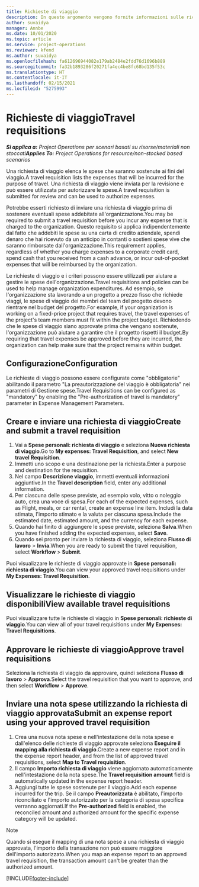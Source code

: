 ```yaml
---
title: Richieste di viaggio
description: In questo argomento vengono fornite informazioni sulle richieste di viaggio.
author: suvaidya
manager: Annbe
ms.date: 10/01/2020
ms.topic: article
ms.service: project-operations
ms.reviewer: kfend
ms.author: suvaidya
ms.openlocfilehash: fa612696944082e179ab2484e2fdd76d1696b889
ms.sourcegitcommit: fa32b1893286f20271fa4ec4be8fc68bd135f53c
ms.translationtype: HT
ms.contentlocale: it-IT
ms.lasthandoff: 02/15/2021
ms.locfileid: "5275993"
---
```

# <a name="travel-requisitions"></a><span data-ttu-id="682d3-103">Richieste di viaggio</span><span class="sxs-lookup"><span data-stu-id="682d3-103">Travel requisitions</span></span>

<span data-ttu-id="682d3-104">_**Si applica a:** Project Operations per scenari basati su risorse/materiali non stoccati_</span><span class="sxs-lookup"><span data-stu-id="682d3-104">_**Applies To:** Project Operations for resource/non-stocked based scenarios_</span></span>

<span data-ttu-id="682d3-105">Una richiesta di viaggio elenca le spese che saranno sostenute ai fini del viaggio.</span><span class="sxs-lookup"><span data-stu-id="682d3-105">A travel requisition lists the expenses that will be incurred for the purpose of travel.</span></span> <span data-ttu-id="682d3-106">Una richiesta di viaggio viene inviata per la revisione e può essere utilizzata per autorizzare le spese.</span><span class="sxs-lookup"><span data-stu-id="682d3-106">A travel requisition is submitted for review and can be used to authorize expenses.</span></span>

<span data-ttu-id="682d3-107">Potrebbe esserti richiesto di inviare una richiesta di viaggio prima di sostenere eventuali spese addebitate all'organizzazione.</span><span class="sxs-lookup"><span data-stu-id="682d3-107">You may be required to submit a travel requisition before you incur any expense that is charged to the organization.</span></span> <span data-ttu-id="682d3-108">Questo requisito si applica indipendentemente dal fatto che addebiti le spese su una carta di credito aziendale, spendi denaro che hai ricevuto da un anticipo in contanti o sostieni spese vive che saranno rimborsate dall'organizzazione.</span><span class="sxs-lookup"><span data-stu-id="682d3-108">This requirement applies, regardless of whether you charge expenses to a corporate credit card, spend cash that you received from a cash advance, or incur out-of-pocket expenses that will be reimbursed by the organization.</span></span>

<span data-ttu-id="682d3-109">Le richieste di viaggio e i criteri possono essere utilizzati per aiutare a gestire le spese dell'organizzazione.</span><span class="sxs-lookup"><span data-stu-id="682d3-109">Travel requisitions and policies can be used to help manage organization expenditures.</span></span> <span data-ttu-id="682d3-110">Ad esempio, se l'organizzazione sta lavorando a un progetto a prezzo fisso che richiede viaggi, le spese di viaggio dei membri del team del progetto devono rientrare nel budget del progetto.</span><span class="sxs-lookup"><span data-stu-id="682d3-110">For example, if your organization is working on a fixed-price project that requires travel, the travel expenses of the project's team members must fit within the project budget.</span></span> <span data-ttu-id="682d3-111">Richiedendo che le spese di viaggio siano approvate prima che vengano sostenute, l'organizzazione può aiutare a garantire che il progetto rispetti il budget.</span><span class="sxs-lookup"><span data-stu-id="682d3-111">By requiring that travel expenses be approved before they are incurred, the organization can help make sure that the project remains within budget.</span></span>

## <a name="configuration"></a><span data-ttu-id="682d3-112">Configurazione</span><span class="sxs-lookup"><span data-stu-id="682d3-112">Configuration</span></span> 

<span data-ttu-id="682d3-113">Le richieste di viaggio possono essere configurate come "obbligatorie" abilitando il parametro "La preautorizzazione del viaggio è obbligatoria" nei parametri di Gestione spese.</span><span class="sxs-lookup"><span data-stu-id="682d3-113">Travel Requisitions can be configured as "mandatory" by enabling the "Pre-authorization of travel is mandatory" parameter in Expense Management Parameters.</span></span> 

## <a name="create-and-submit-a-travel-requisition"></a><span data-ttu-id="682d3-114">Creare e inviare una richiesta di viaggio</span><span class="sxs-lookup"><span data-stu-id="682d3-114">Create and submit a travel requisition</span></span>

1. <span data-ttu-id="682d3-115">Vai a **Spese personali: richiesta di viaggio** e seleziona **Nuova richiesta di viaggio**.</span><span class="sxs-lookup"><span data-stu-id="682d3-115">Go to **My expenses: Travel Requisition**, and select **New travel Requisition**.</span></span>
2. <span data-ttu-id="682d3-116">Immetti uno scopo e una destinazione per la richiesta.</span><span class="sxs-lookup"><span data-stu-id="682d3-116">Enter a purpose and destination for the requisition.</span></span>
3. <span data-ttu-id="682d3-117">Nel campo **Descrizione viaggio**, immetti eventuali informazioni aggiuntive.</span><span class="sxs-lookup"><span data-stu-id="682d3-117">In the  **Travel description** field, enter any additional information.</span></span> 
4. <span data-ttu-id="682d3-118">Per ciascuna delle spese previste, ad esempio volo, vitto o noleggio auto, crea una voce di spesa.</span><span class="sxs-lookup"><span data-stu-id="682d3-118">For each of the expected expenses, such as Flight, meals, or car rental, create an expense line item.</span></span> <span data-ttu-id="682d3-119">Includi la data stimata, l'importo stimato e la valuta per ciascuna spesa.</span><span class="sxs-lookup"><span data-stu-id="682d3-119">Include the estimated date, estimated amount, and the currency for each expense.</span></span> 
5. <span data-ttu-id="682d3-120">Quando hai finito di aggiungere le spese previste, seleziona **Salva**.</span><span class="sxs-lookup"><span data-stu-id="682d3-120">When you have finished adding the expected expenses, select **Save**.</span></span>
6. <span data-ttu-id="682d3-121">Quando sei pronto per inviare la richiesta di viaggio, seleziona **Flusso di lavoro** > **Invia**.</span><span class="sxs-lookup"><span data-stu-id="682d3-121">When you are ready to submit the travel requisition, select **Workflow** > **Submit**.</span></span>

<span data-ttu-id="682d3-122">Puoi visualizzare le richieste di viaggio approvate in **Spese personali: richiesta di viaggio**.</span><span class="sxs-lookup"><span data-stu-id="682d3-122">You can view your approved travel requisitions under **My Expenses: Travel Requisition**.</span></span> 

## <a name="view-available-travel-requisitions"></a><span data-ttu-id="682d3-123">Visualizzare le richieste di viaggio disponibili</span><span class="sxs-lookup"><span data-stu-id="682d3-123">View available travel requisitions</span></span>

<span data-ttu-id="682d3-124">Puoi visualizzare tutte le richieste di viaggio in **Spese personali: richieste di viaggio**.</span><span class="sxs-lookup"><span data-stu-id="682d3-124">You can view all of your travel requisitions under **My Expenses: Travel Requisitions**.</span></span>

## <a name="approve-travel-requisitions"></a><span data-ttu-id="682d3-125">Approvare le richieste di viaggio</span><span class="sxs-lookup"><span data-stu-id="682d3-125">Approve travel requisitions</span></span>

<span data-ttu-id="682d3-126">Seleziona la richiesta di viaggio da approvare, quindi seleziona **Flusso di lavoro** > **Approva**.</span><span class="sxs-lookup"><span data-stu-id="682d3-126">Select the travel requisition that you want to approve, and then select **Workflow** > **Approve**.</span></span>  

## <a name="submit-an-expense-report-using-your-approved-travel-requisition"></a><span data-ttu-id="682d3-127">Inviare una nota spese utilizzando la richiesta di viaggio approvata</span><span class="sxs-lookup"><span data-stu-id="682d3-127">Submit an expense report using your approved travel requisition</span></span>

1. <span data-ttu-id="682d3-128">Crea una nuova nota spese e nell'intestazione della nota spese e dall'elenco delle richieste di viaggio approvate seleziona **Eseguire il mapping alla richiesta di viaggio**.</span><span class="sxs-lookup"><span data-stu-id="682d3-128">Create a new expense report and in the expense report header, and from the list of approved travel requisitions, select **Map to Travel requisition**.</span></span>
2. <span data-ttu-id="682d3-129">Il campo **Importo richiesta di viaggio** viene aggiornato automaticamente nell'intestazione della nota spese.</span><span class="sxs-lookup"><span data-stu-id="682d3-129">The **Travel requisition amount** field is automatically updated in the expense report header.</span></span>
3. <span data-ttu-id="682d3-130">Aggiungi tutte le spese sostenute per il viaggio.</span><span class="sxs-lookup"><span data-stu-id="682d3-130">Add each expense incurred for the trip.</span></span> <span data-ttu-id="682d3-131">Se il campo **Preautorizzata** è abilitato, l'importo riconciliato e l'importo autorizzato per la categoria di spesa specifica verranno aggiornati.</span><span class="sxs-lookup"><span data-stu-id="682d3-131">If the **Pre-authorized** field is enabled, the reconciled amount and authorized amount for the specific expense category will be updated.</span></span>

> [!NOTE]
> <span data-ttu-id="682d3-132">Quando si esegue il mapping di una nota spese a una richiesta di viaggio approvata, l'importo della transazione non può essere maggiore dell'importo autorizzato.</span><span class="sxs-lookup"><span data-stu-id="682d3-132">When you map an expense report to an approved travel requisition, the transaction amount can't be greater than the authorized amount.</span></span> 


[!INCLUDE[footer-include](../includes/footer-banner.md)]